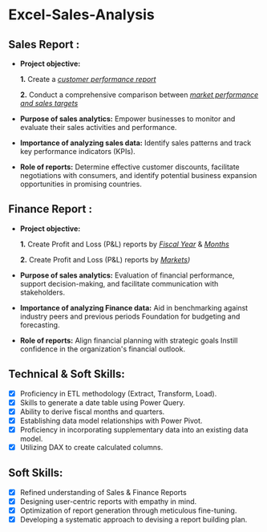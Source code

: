 # Excel-Sales-Analysis

## Sales Report :


- **Project objective:** 

    **1.** Create a _[customer performance report](https://github.com/mansig115/Excel-Sales-Analysis/blob/main/Customer%20Discount%20Approval%20Report.pdf)_ 

    **2.** Conduct a comprehensive comparison between _[market performance and sales targets](https://github.com/mansig115/Excel-Sales-Analysis/blob/main/Market%20perfromance%20vs%20target.pdf
)_

- **Purpose of sales analytics:** Empower businesses to monitor and evaluate their sales activities and performance.

- **Importance of analyzing sales data:** Identify sales patterns and track key performance indicators (KPIs).

- **Role of reports:** Determine effective customer discounts, facilitate negotiations with consumers, and identify potential business expansion opportunities in promising countries.


## Finance Report :

- **Project objective:** 

    **1.** Create Profit and Loss (P&L) reports by _[Fiscal Year](https://github.com/mansig115/Excel-Sales-Analysis/blob/main/P%26L%20Statement%20by%20Fiscal%20Year.pdf)_ & _[Months](https://github.com/mansig115/Excel-Sales-Analysis/blob/main/P%26L%20Statement%20by%20Months.pdf
)_ 

   **2.** Create Profit and Loss (P&L) reports by _[Markets](https://github.com/mansig115/Excel-Sales-Analysis/blob/main/P%26L%20market%20report.pdf
))_

- **Purpose of sales analytics:** Evaluation of financial performance, support decision-making, and facilitate communication with stakeholders.

- **Importance of analyzing Finance data:** Aid in benchmarking against industry peers and previous periods Foundation for budgeting and forecasting.

- **Role of reports:** Align financial planning with strategic goals Instill confidence in the organization's financial outlook.


## Technical & Soft Skills:
- [x]	Proficiency in ETL methodology (Extract, Transform, Load).
- [x]	Skills to generate a date table using Power Query.
- [x]	Ability to derive fiscal months and quarters.
- [x]	Establishing data model relationships with Power Pivot.
- [x]	Proficiency in incorporating supplementary data into an existing data model.
- [x]	Utilizing DAX to create calculated columns.

## Soft Skills:
- [x]	Refined understanding of Sales & Finance Reports
- [x]	Designing user-centric reports with empathy in mind.
- [x]	Optimization of report generation through meticulous fine-tuning.
- [x]	Developing a systematic approach to devising a report building plan.
